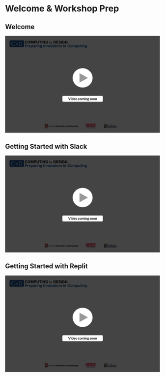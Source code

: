 # Welcome & Workshop Prep

## Welcome

![](../../.gitbook/assets/vidcoming.png)

## Getting Started with Slack

![](../../.gitbook/assets/vidcoming.png)

## Getting Started with Replit

![](../../.gitbook/assets/vidcoming.png)

